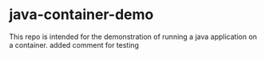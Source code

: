# java-container-demo
This repo is intended for the demonstration of running a java application on a container.
added comment for testing 
